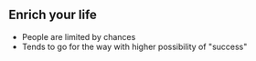 Enrich your life
---------

* People are limited by chances
* Tends to go for the way with higher possibility of "success"